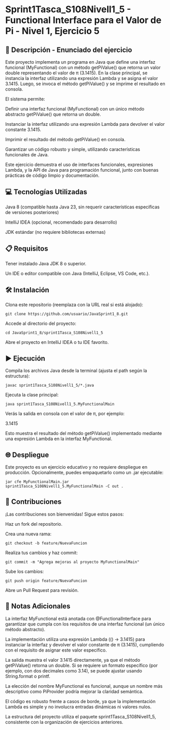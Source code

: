 # Sprint1Tasca_S108Nivell1_5 - Functional Interface para el Valor de Pi - Nivel 1, Ejercicio 5

## 📄 Descripción - Enunciado del ejercicio

Este proyecto implementa un programa en Java que define una interfaz funcional (MyFunctional) con un método getPiValue() que retorna un valor double representando el valor de π (3.1415). En la clase principal, se instancia la interfaz utilizando una expresión Lambda y se asigna el valor 3.1415. Luego, se invoca el método getPiValue() y se imprime el resultado en consola.

El sistema permite:





Definir una interfaz funcional (MyFunctional) con un único método abstracto getPiValue() que retorna un double.



Instanciar la interfaz utilizando una expresión Lambda para devolver el valor constante 3.1415.



Imprimir el resultado del método getPiValue() en consola.



Garantizar un código robusto y simple, utilizando características funcionales de Java.

Este ejercicio demuestra el uso de interfaces funcionales, expresiones Lambda, y la API de Java para programación funcional, junto con buenas prácticas de código limpio y documentación.

## 💻 Tecnologías Utilizadas





Java 8 (compatible hasta Java 23, sin requerir características específicas de versiones posteriores)



IntelliJ IDEA (opcional, recomendado para desarrollo)



JDK estándar (no requiere bibliotecas externas)

## 📋 Requisitos





Tener instalado Java JDK 8 o superior.



Un IDE o editor compatible con Java (IntelliJ, Eclipse, VS Code, etc.).

## 🛠️ Instalación





Clona este repositorio (reemplaza con la URL real si está alojado):
```
git clone https://github.com/usuario/JavaSprint1_8.git
```


Accede al directorio del proyecto:
```
cd JavaSprint1_8/sprint1Tasca_S108Nivell1_5
```


Abre el proyecto en IntelliJ IDEA o tu IDE favorito.

## ▶️ Ejecución





Compila los archivos Java desde la terminal (ajusta el path según la estructura):
```
javac sprint1Tasca_S108Nivell1_5/*.java
```


Ejecuta la clase principal:
```
java sprint1Tasca_S108Nivell1_5.MyFunctionalMain
```
Verás la salida en consola con el valor de π, por ejemplo:

3.1415

Esto muestra el resultado del método getPiValue() implementado mediante una expresión Lambda en la interfaz MyFunctional.

## 🌐 Despliegue

Este proyecto es un ejercicio educativo y no requiere despliegue en producción. Opcionalmente, puedes empaquetarlo como un .jar ejecutable:
```
jar cfe MyFunctionalMain.jar sprint1Tasca_S108Nivell1_5.MyFunctionalMain -C out .
```
## 🤝 Contribuciones

¡Las contribuciones son bienvenidas! Sigue estos pasos:





Haz un fork del repositorio.



Crea una nueva rama:
```
git checkout -b feature/NuevaFuncion
```


Realiza tus cambios y haz commit:
```
git commit -m "Agrega mejoras al proyecto MyFunctionalMain"
```


Sube los cambios:
```
git push origin feature/NuevaFuncion
```


Abre un Pull Request para revisión.

## 📝 Notas Adicionales





La interfaz MyFunctional está anotada con @FunctionalInterface para garantizar que cumpla con los requisitos de una interfaz funcional (un único método abstracto).



La implementación utiliza una expresión Lambda (() -> 3.1415) para instanciar la interfaz y devolver el valor constante de π (3.1415), cumpliendo con el requisito de asignar este valor específico.



La salida muestra el valor 3.1415 directamente, ya que el método getPiValue() retorna un double. Si se requiere un formato específico (por ejemplo, con dos decimales como 3.14), se puede ajustar usando String.format o printf.



La elección del nombre MyFunctional es funcional, aunque un nombre más descriptivo como PiProvider podría mejorar la claridad semántica.



El código es robusto frente a casos de borde, ya que la implementación Lambda es simple y no involucra entradas dinámicas ni valores nulos.



La estructura del proyecto utiliza el paquete sprint1Tasca_S108Nivell1_5, consistente con la organización de ejercicios anteriores.